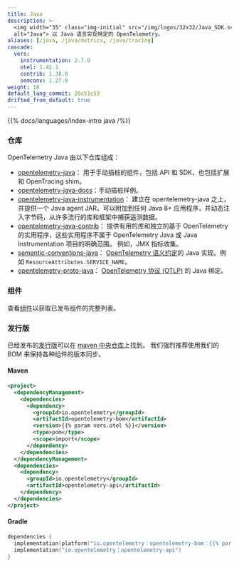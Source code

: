 ```yaml
---
title: Java
description: >-
  <img width="35" class="img-initial" src="/img/logos/32x32/Java_SDK.svg"
  alt="Java"> 以 Java 语言实现特定的 OpenTelemetry。
aliases: [/java, /java/metrics, /java/tracing]
cascade:
  vers:
    instrumentation: 2.7.0
    otel: 1.42.1
    contrib: 1.38.0
    semconv: 1.27.0
weight: 18
default_lang_commit: 20c51c53
drifted_from_default: true
---
```


{{% docs/languages/index-intro java /%}}

### 仓库

OpenTelemetry Java 由以下仓库组成：

- [opentelemetry-java](https://github.com/open-telemetry/opentelemetry-java)：
  用于手动插桩的组件，包括 API 和 SDK，也包括扩展和 OpenTracing shim。
- [opentelemetry-java-docs][]：手动插桩样例。
- [opentelemetry-java-instrumentation](https://github.com/open-telemetry/opentelemetry-java-instrumentation)：
  建立在 opentelemetry-java 之上，并提供一个 Java agent JAR，可以附加到任何 Java 8+ 应用程序，并动态注入字节码，从许多流行的库和框架中捕获遥测数据。
- [opentelemetry-java-contrib](https://github.com/open-telemetry/opentelemetry-java-contrib)：
  提供有用的库和独立的基于 OpenTelemetry 的实用程序，这些实用程序不属于 OpenTelemetry Java 或 Java Instrumentation 项目的明确范围。
  例如，JMX 指标收集。
- [semantic-conventions-java](https://github.com/open-telemetry/semantic-conventions-java)：
  [OpenTelemetry 语义约定](/docs/specs/semconv/)的 Java 实现。例如 `ResourceAttributes.SERVICE_NAME`。
- [opentelemetry-proto-java](https://github.com/open-telemetry/opentelemetry-proto-java)：
  [OpenTelemetry 协议 (OTLP)](/docs/specs/otlp/) 的 Java 绑定。

### 组件

查看[组件]以获取已发布组件的完整列表。

### 发行版

已经发布的[发行版][]可以在 [maven 中央仓库][]上找到。
我们强烈推荐使用我们的 BOM 来保持各种组件的版本同步。

#### Maven

```xml
<project>
  <dependencyManagement>
    <dependencies>
      <dependency>
        <groupId>io.opentelemetry</groupId>
        <artifactId>opentelemetry-bom</artifactId>
        <version>{{% param vers.otel %}}</version>
        <type>pom</type>
        <scope>import</scope>
      </dependency>
    </dependencies>
  </dependencyManagement>
  <dependencies>
    <dependency>
      <groupId>io.opentelemetry</groupId>
      <artifactId>opentelemetry-api</artifactId>
    </dependency>
  </dependencies>
</project>
```

#### Gradle

```kotlin
dependencies {
  implementation(platform("io.opentelemetry：opentelemetry-bom：{{% param vers.otel %}}"))
  implementation("io.opentelemetry：opentelemetry-api")
}
```

[maven 中央仓库]: https://mvnrepository.com/artifact/io.opentelemetry
[opentelemetry-java-docs]: https://github.com/open-telemetry/opentelemetry-java-docs#java-opentelemetry-examples
[发行版]: https://github.com/open-telemetry/opentelemetry-java/releases
[组件]: https://github.com/open-telemetry/opentelemetry-java#releases

